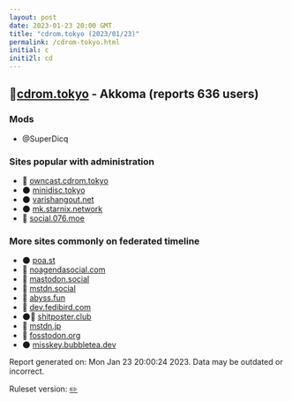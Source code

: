 ```yaml
---
layout: post
date: 2023-01-23 20:00 GMT
title: "cdrom.tokyo (2023/01/23)"
permalink: /cdrom-tokyo.html
initial: c
initi2l: cd
---
```


## 🐘[cdrom.tokyo](https://cdrom.tokyo) - Akkoma (reports 636 users)

### Mods
 * @SuperDicq

### Sites popular with administration

* 🐘 [owncast.cdrom.tokyo](/owncast-cdrom-tokyo.html)
* 🌑 [minidisc.tokyo](/minidisc-tokyo.html)
* 🌑 [varishangout.net](/varishangout-net.html)
* 🌑 [mk.starnix.network](/mk-starnix-network.html)
* 🐘 [social.076.moe](/social-076-moe.html)

### More sites commonly on federated timeline

* 🌑 [poa.st](/poa-st.html)
* 🐘 [noagendasocial.com](/noagendasocial-com.html)
* 🐘 [mastodon.social](/mastodon-social.html)
* 🐘 [mstdn.social](/mstdn-social.html)
* 🐘 [abyss.fun](/abyss-fun.html)
* 🐘 [dev.fedibird.com](/dev-fedibird-com.html)
* 🌑🧸 [shitposter.club](/shitposter-club.html)
* 🐘 [mstdn.jp](/mstdn-jp.html)
* 🐘 [fosstodon.org](/fosstodon-org.html)
* 🌑 [misskey.bubbletea.dev](/misskey-bubbletea-dev.html)

Report generated on: Mon Jan 23 20:00:24 2023. Data may be outdated or incorrect.

Ruleset version: [✏️](/version-pencil)
